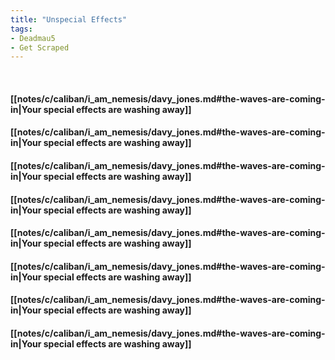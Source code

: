 ```yaml
---
title: "Unspecial Effects"
tags:
- Deadmau5
- Get Scraped
---
```

&nbsp;
#### [[notes/c/caliban/i_am_nemesis/davy_jones.md#the-waves-are-coming-in|Your special effects are washing away]]
#### [[notes/c/caliban/i_am_nemesis/davy_jones.md#the-waves-are-coming-in|Your special effects are washing away]]
#### [[notes/c/caliban/i_am_nemesis/davy_jones.md#the-waves-are-coming-in|Your special effects are washing away]]
#### [[notes/c/caliban/i_am_nemesis/davy_jones.md#the-waves-are-coming-in|Your special effects are washing away]]
#### [[notes/c/caliban/i_am_nemesis/davy_jones.md#the-waves-are-coming-in|Your special effects are washing away]]
#### [[notes/c/caliban/i_am_nemesis/davy_jones.md#the-waves-are-coming-in|Your special effects are washing away]]
#### [[notes/c/caliban/i_am_nemesis/davy_jones.md#the-waves-are-coming-in|Your special effects are washing away]]
#### [[notes/c/caliban/i_am_nemesis/davy_jones.md#the-waves-are-coming-in|Your special effects are washing away]]
